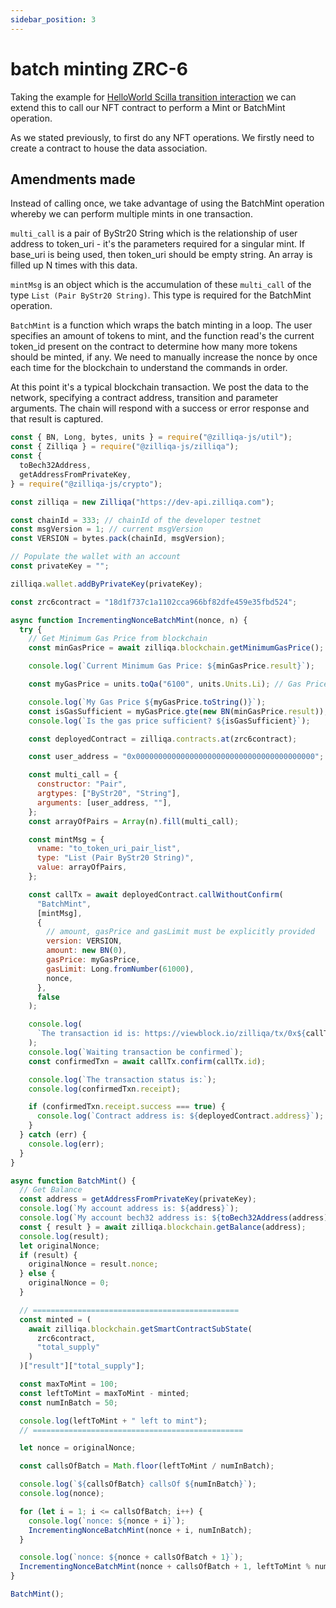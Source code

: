 ```yaml
---
sidebar_position: 3
---
```


# batch minting ZRC-6

Taking the example for [HelloWorld Scilla transition interaction](https://github.com/Zilliqa/Zilliqa-JavaScript-Library-Examples/blob/master/node/helloWorld.js) we can extend this to call our NFT contract to perform a Mint or BatchMint operation.

As we stated previously, to first do any NFT operations. We firstly need to create a contract to house the data association.

## Amendments made

Instead of calling once, we take advantage of using the BatchMint operation whereby we can perform multiple mints in one transaction.

```multi_call``` is a pair of ByStr20 String which is the relationship of user address to token_uri - it's the parameters required for a singular mint. If base_uri is being used, then token_uri should be empty string. An array is filled up N times with this data.

```mintMsg``` is an object which is the accumulation of these ```multi_call``` of the type ```List (Pair ByStr20 String)```. This type is required for the BatchMint operation.

```BatchMint``` is a function which wraps the batch minting in a loop. The user specifies an amount of tokens to mint, and the function read's the current token_id present on the contract to determine how many more tokens should be minted, if any. We need to manually increase the nonce by once each time for the blockchain to understand the commands in order.

At this point it's a typical blockchain transaction. We post the data to the network, specifying a contract address, transition and parameter arguments. The chain will respond with a success or error response and that result is captured.

```js
const { BN, Long, bytes, units } = require("@zilliqa-js/util");
const { Zilliqa } = require("@zilliqa-js/zilliqa");
const {
  toBech32Address,
  getAddressFromPrivateKey,
} = require("@zilliqa-js/crypto");

const zilliqa = new Zilliqa("https://dev-api.zilliqa.com");

const chainId = 333; // chainId of the developer testnet
const msgVersion = 1; // current msgVersion
const VERSION = bytes.pack(chainId, msgVersion);

// Populate the wallet with an account
const privateKey = "";

zilliqa.wallet.addByPrivateKey(privateKey);

const zrc6contract = "18d1f737c1a1102cca966bf82dfe459e35fbd524";

async function IncrementingNonceBatchMint(nonce, n) {
  try {
    // Get Minimum Gas Price from blockchain
    const minGasPrice = await zilliqa.blockchain.getMinimumGasPrice();

    console.log(`Current Minimum Gas Price: ${minGasPrice.result}`);

    const myGasPrice = units.toQa("6100", units.Units.Li); // Gas Price that will be used by all transactions

    console.log(`My Gas Price ${myGasPrice.toString()}`);
    const isGasSufficient = myGasPrice.gte(new BN(minGasPrice.result)); // Checks if your gas price is less than the minimum gas price
    console.log(`Is the gas price sufficient? ${isGasSufficient}`);

    const deployedContract = zilliqa.contracts.at(zrc6contract);

    const user_address = "0x0000000000000000000000000000000000000000";

    const multi_call = {
      constructor: "Pair",
      argtypes: ["ByStr20", "String"],
      arguments: [user_address, ""],
    };
    const arrayOfPairs = Array(n).fill(multi_call);

    const mintMsg = {
      vname: "to_token_uri_pair_list",
      type: "List (Pair ByStr20 String)",
      value: arrayOfPairs,
    };

    const callTx = await deployedContract.callWithoutConfirm(
      "BatchMint",
      [mintMsg],
      {
        // amount, gasPrice and gasLimit must be explicitly provided
        version: VERSION,
        amount: new BN(0),
        gasPrice: myGasPrice,
        gasLimit: Long.fromNumber(61000),
        nonce,
      },
      false
    );

    console.log(
      `The transaction id is: https://viewblock.io/zilliqa/tx/0x${callTx.id}?network=testnet for ${n} mints`
    );
    console.log(`Waiting transaction be confirmed`);
    const confirmedTxn = await callTx.confirm(callTx.id);

    console.log(`The transaction status is:`);
    console.log(confirmedTxn.receipt);

    if (confirmedTxn.receipt.success === true) {
      console.log(`Contract address is: ${deployedContract.address}`);
    }
  } catch (err) {
    console.log(err);
  }
}

async function BatchMint() {
  // Get Balance
  const address = getAddressFromPrivateKey(privateKey);
  console.log(`My account address is: ${address}`);
  console.log(`My account bech32 address is: ${toBech32Address(address)}`);
  const { result } = await zilliqa.blockchain.getBalance(address);
  console.log(result);
  let originalNonce;
  if (result) {
    originalNonce = result.nonce;
  } else {
    originalNonce = 0;
  }

  // ==============================================
  const minted = (
    await zilliqa.blockchain.getSmartContractSubState(
      zrc6contract,
      "total_supply"
    )
  )["result"]["total_supply"];

  const maxToMint = 100;
  const leftToMint = maxToMint - minted;
  const numInBatch = 50;

  console.log(leftToMint + " left to mint");
  // ===============================================

  let nonce = originalNonce;

  const callsOfBatch = Math.floor(leftToMint / numInBatch);

  console.log(`${callsOfBatch} callsOf ${numInBatch}`);
  console.log(nonce);

  for (let i = 1; i <= callsOfBatch; i++) {
    console.log(`nonce: ${nonce + i}`);
    IncrementingNonceBatchMint(nonce + i, numInBatch);
  }

  console.log(`nonce: ${nonce + callsOfBatch + 1}`);
  IncrementingNonceBatchMint(nonce + callsOfBatch + 1, leftToMint % numInBatch);
}

BatchMint();
```
